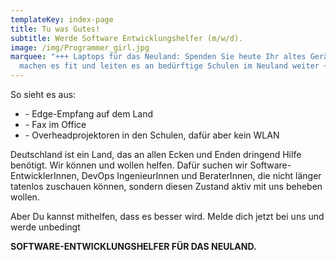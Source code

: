 ```yaml
---
templateKey: index-page
title: Tu was Gutes!
subtitle: Werde Software Entwicklungshelfer (m/w/d).
image: /img/Programmer_girl.jpg
marquee: "+++ Laptops für das Neuland: Spenden Sie heute Ihr altes Gerät. Wir
  machen es fit und leiten es an bedürftige Schulen im Neuland weiter +++"
---
```

So sieht es aus:



* \- Edge-Empfang auf dem Land
* \- Fax im Office
* \- Overheadprojektoren in den Schulen, dafür aber kein WLAN



Deutschland ist ein Land, das an allen Ecken und Enden dringend Hilfe benötigt. Wir können und wollen helfen. Dafür suchen wir Software-EntwicklerInnen, DevOps IngenieurInnen und BeraterInnen, die nicht länger tatenlos zuschauen können, sondern diesen Zustand aktiv mit uns beheben wollen.



Aber Du kannst mithelfen, dass es besser wird. Melde dich jetzt bei uns und werde unbedingt



**SOFTWARE-ENTWICKLUNGSHELFER FÜR DAS NEULAND.**